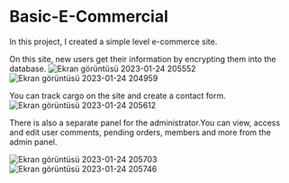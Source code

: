 # Basic-E-Commercial
In this project, I created a simple level e-commerce site.

On this site, new users get their information by encrypting them into the database. 
![Ekran görüntüsü 2023-01-24 205552](https://user-images.githubusercontent.com/103189726/214371941-15e80cf4-877c-49ef-8132-225e360d8ff4.png)
![Ekran görüntüsü 2023-01-24 204959](https://user-images.githubusercontent.com/103189726/214371980-5308da0c-76aa-4104-8e1a-a52c01a6ceb3.png)





You can track cargo on the site and create a contact form. 
![Ekran görüntüsü 2023-01-24 205612](https://user-images.githubusercontent.com/103189726/214371548-484052ae-2137-49ba-a5e3-1a99b91fcf1e.png)





There is also a separate panel for the administrator.You can view, access and edit user comments, pending orders, members and more from the admin panel.


![Ekran görüntüsü 2023-01-24 205703](https://user-images.githubusercontent.com/103189726/214371608-6d34357c-4e05-4ebd-b302-581abedda75a.png)
![Ekran görüntüsü 2023-01-24 205746](https://user-images.githubusercontent.com/103189726/214371665-6d3cfe50-656f-4d9f-a011-b851dac0cf74.png)
